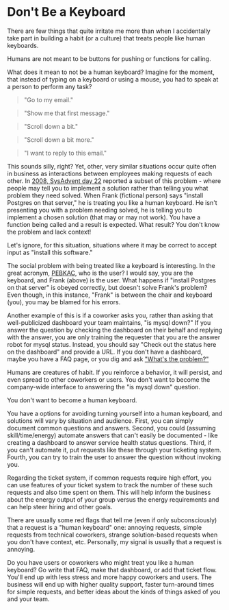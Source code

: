 # Don't Be a Keyboard

There are few things that quite irritate me more than when I accidentally take
part in building a habit (or a culture) that treats people like human
keyboards.

Humans are not meant to be buttons for pushing or functions for calling.

What does it mean to not be a human keyboard? Imagine for the moment, that
instead of typing on a keyboard or using a mouse, you had to speak at a person
to perform any task? 

> "Go to my email."

> "Show me that first message."

> "Scroll down a bit."

> "Scroll down a bit more."

> "I want to reply to this email."
 
This sounds silly, right? Yet, other, very similar situations occur quite often
in business as interactions between employees making requests of each other. In
[2008, SysAdvent day
22](http://sysadvent.blogspot.com/2008/12/day-22-whats-problem.html) reported a
subset of this problem - where people may tell you to implement a solution
rather than telling you what problem they need solved. When Frank (fictional
person) says "install Postgres on that server," he is treating you like a
human keyboard. He isn't presenting you with a problem needing solved, he is
telling you to implement a chosen solution (that may or may not work). You have
a function being called and a result is expected. What result? You don't know
the problem and lack context!

Let's ignore, for this situation, situations where it may be correct to accept
input as "install this software."

The social problem with being treated like a keyboard is interesting. In the
great acronym, [PEBKAC](http://en.wikipedia.org/wiki/User_error), who is the
user? I would say, you are the keyboard, and Frank (above) is the user. What happens
if "install Postgres on that server" is obeyed correctly, but doesn't solve
Frank's problem? Even though, in this instance, "Frank" is between the chair
and keyboard (you), you may be blamed for his errors.

Another example of this is if a coworker asks you, rather than asking that
well-publicized dashboard your team maintains, "is mysql down?" If you answer
the question by checking the dashboard on their behalf and replying with the
answer, you are only training the requester that you are the answer robot for
mysql status. Instead, you should say "Check out the status here on the
dashboard" and provide a URL. If you don't have a dashboard, maybe you have a
FAQ page, or you dig and ask ["What's the problem?"](http://sysadvent.blogspot.com/2008/12/day-22-whats-problem.html)

Humans are creatures of habit. If you reinforce a behavior, it will persist,
and even spread to other coworkers or users. You don't want to become the
company-wide interface to answering the "is mysql down" question. 

You don't want to become a human keyboard.

You have a options for avoiding turning yourself into a human keyboard, and
solutions will vary by situation and audience. First, you can simply document
common questions and answers. Second, you could (assuming skill/time/energy)
automate answers that can't easily be documented - like creating a dashboard to
answer service health status questions. Third, if you can't automate it, put
requests like these through your ticketing system. Fourth, you can try to train
the user to answer the question without invoking you.

Regarding the ticket system, if common requests require high effort, you can
use features of your ticket system to track the number of these such requests and
also time spent on them. This will help inform the business about the energy
output of your group versus the energy requirements and can help steer hiring
and other goals.

There are usually some red flags that tell me (even if only subconsciously) that
a request is a "human keyboard" one: annoying requests, simple requests from
technical coworkers, strange solution-based requests when you don't have
context, etc. Personally, my signal is usually that a request is annoying.

Do you have users or coworkers who might treat you like a human keyboard? Go
write that FAQ, make that dashboard, or add that ticket flow. You'll end up
with less stress and more happy coworkers and users. The business will end up with
higher quality support, faster turn-around times for simple requests, and better 
ideas about the kinds of things asked of you and your team.
